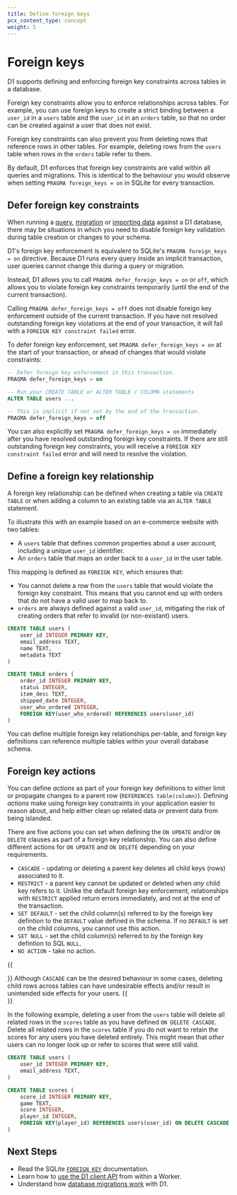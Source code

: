 ```yaml
---
title: Define foreign keys
pcx_content_type: concept
weight: 5
---
```


# Foreign keys

D1 supports defining and enforcing foreign key constraints across tables in a database.

Foreign key constraints allow you to enforce relationships across tables. For example, you can use foreign keys to create a strict binding between a `user_id` in a `users` table and the `user_id` in an `orders` table, so that no order can be created against a user that does not exist.

Foreign key constraints can also prevent you from deleting rows that reference rows in other tables. For example, deleting rows from the `users` table when rows in the `orders` table refer to them.

By default, D1 enforces that foreign key constraints are valid within all queries and migrations. This is identical to the behaviour you would observe when setting `PRAGMA foreign_keys = on` in SQLite for every transaction.

## Defer foreign key constraints

When running a [query](/d1/build-with-d1/d1-client-api/), [migration](/d1/reference/migrations/) or [importing data](/d1/build-with-d1/import-data/) against a D1 database, there may be situations in which you need to disable foreign key validation during table creation or changes to your schema.

D1's foreign key enforcement is equivalent to SQLite's `PRAGMA foreign_keys = on` directive. Because D1 runs every query inside an implicit transaction, user queries cannot change this during a query or migration. 

Instead, D1 allows you to call `PRAGMA defer_foreign_keys = on` or `off`, which allows you to violate foreign key constraints temporarily (until the end of the current transaction).

Calling `PRAGMA defer_foreign_keys = off` does not disable foreign key enforcement outside of the current transaction. If you have not resolved outstanding foreign key violations at the end of your transaction, it will fail with a `FOREIGN KEY constraint failed` error.

To defer foreign key enforcement, set `PRAGMA defer_foreign_keys = on` at the start of your transaction, or ahead of changes that would violate constraints: 

```sql
-- Defer foreign key enforcement in this transaction.
PRAGMA defer_foreign_keys = on

-- Run your CREATE TABLE or ALTER TABLE / COLUMN statements
ALTER TABLE users ...

-- This is implicit if not set by the end of the transaction.
PRAGMA defer_foreign_keys = off
```

You can also explicitly set `PRAGMA defer_foreign_keys = on` immediately after you have resolved outstanding foreign key constraints. If there are still outstanding foreign key constraints, you will receive a `FOREIGN KEY constraint failed` error and will need to resolve the violation.

## Define a foreign key relationship

A foreign key relationship can be defined when creating a table via `CREATE TABLE` or when adding a column to an existing table via an `ALTER TABLE` statement.

To illustrate this with an example based on an e-commerce website with two tables:

* A `users` table that defines common properties about a user account, including a unique `user_id` identifier.
* An `orders` table that maps an order back to a `user_id` in the user table.

This mapping is defined as `FOREIGN KEY`, which ensures that:

* You cannot delete a row from the `users` table that would violate the foreign key constraint. This means that you cannot end up with orders that do not have a valid user to map back to.
* `orders` are always defined against a valid `user_id`, mitigating the risk of creating orders that refer to invalid (or non-existant) users.

```sql
CREATE TABLE users (
    user_id INTEGER PRIMARY KEY,
    email_address TEXT,
    name TEXT,
    metadata TEXT
)

CREATE TABLE orders (
    order_id INTEGER PRIMARY KEY,
    status INTEGER,
    item_desc TEXT,
    shipped_date INTEGER,
    user_who_ordered INTEGER,
    FOREIGN KEY(user_who_ordered) REFERENCES users(user_id)
)
```

You can define multiple foreign key relationships per-table, and foreign key definitions can reference multiple tables within your overall database schema. 

## Foreign key actions

You can define _actions_ as part of your foreign key definitions to either limit or propagate changes to a parent row (`REFERENCES table(column)`). Defining _actions_ make using foreign key constraints in your application easier to reason about, and help either clean up related data or prevent data from being islanded.

There are five actions you can set when defining the `ON UPDATE` and/or `ON DELETE` clauses as part of a foreign key relationship. You can also define different actions for `ON UPDATE` and `ON DELETE` depending on your requirements.

* `CASCADE` - updating or deleting a parent key deletes all child keys (rows) associated to it.
* `RESTRICT` - a parent key cannot be updated or deleted when _any_ child key refers to it. Unlike the default foreign key enforcement, relationships with `RESTRICT` applied return errors immediately, and not at the end of the transaction.
* `SET DEFAULT` - set the child column(s) referred to by the foreign key defintion to the `DEFAULT` value defined in the schema. If no `DEFAULT` is set on the child columns, you cannot use this action.
* `SET NULL` - set the child column(s) referred to by the foreign key defintion to SQL `NULL`.
* `NO ACTION` - take no action.

{{<Aside type="warning" header="CASCADE usage">}}
Although `CASCADE` can be the desired behaviour in some cases, deleting child rows across tables can have undesirable effects and/or result in unintended side effects for your users.
{{</Aside>}}

In the following example, deleting a user from the `users` table will delete all related rows in the `scores` table as you have defined `ON DELETE CASCADE`. Delete all related rows in the `scores` table if you do not want to retain the scores for any users you have deleted entirely. This might mean that _other_ users can no longer look up or refer to scores that were still valid.

```sql
CREATE TABLE users (
    user_id INTEGER PRIMARY KEY,
    email_address TEXT,
)

CREATE TABLE scores (
    score_id INTEGER PRIMARY KEY,
    game TEXT,
    score INTEGER,
    player_id INTEGER,
    FOREIGN KEY(player_id) REFERENCES users(user_id) ON DELETE CASCADE
)
```

## Next Steps

* Read the SQLite [`FOREIGN KEY`](https://www.sqlite.org/foreignkeys.html) documentation.
* Learn how to [use the D1 client API](/d1/build-with-d1/d1-client-api/) from within a Worker.
* Understand how [database migrations work](/d1/reference/migrations/) with D1.
